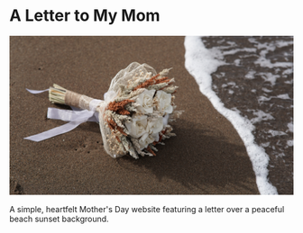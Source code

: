 # A Letter to My Mom

![White Rose Bouquet on Beach](flowers.png)

A simple, heartfelt Mother's Day website featuring a letter over a peaceful beach sunset background.
